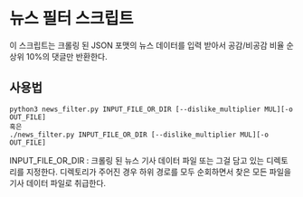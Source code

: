 # 뉴스 필터 스크립트

이 스크립트는 크롤링 된 JSON 포맷의 뉴스 데이터를 입력 받아서 공감/비공감 비율 순 상위 10%의 댓글만 반환한다.

## 사용법

```
python3 news_filter.py INPUT_FILE_OR_DIR [--dislike_multiplier MUL][-o OUT_FILE]
혹은
./news_filter.py INPUT_FILE_OR_DIR [--dislike_multiplier MUL][-o OUT_FILE]
```

INPUT_FILE_OR_DIR : 크롤링 된 뉴스 기사 데이터 파일 또는 그걸 담고 있는 디렉토리를 지정한다. 디렉토리가 주어진 경우 하위 경로를 모두 순회하면서 찾은 모든 파일을 기사 데이터 파일로 취급한다.


